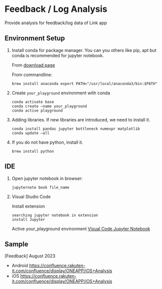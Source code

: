 # Feedback / Log Analysis
Provide analysis for feedback/log data of Link app

## Environment Setup
1. Install conda for package manager. You can you others like pip, apt but conda is recommended for jupyter notebook.

   From [download page](https://www.anaconda.com/download)
   
   From commandline:
   ```
   brew install anaconda export PATH="/usr/local/anaconda3/bin:$PATH"
   ```
3. Create `your_playground` environment with conda
   ```
   conda activate base
   conda create —name your_playground
   conda active playground
   ```
4. Adding libraries. If new libraries are introduced, we need to install it.
   ```
   conda install pandas jupyter bottleneck numexpr matplotlib
   conda update —all
   ```
5. If you do not have python, install it.
   ```
   brew install python
   ```

## IDE
1. Open jupyter notebook in browser:
   ```
   jupyternote book file_name
   ```
2. Visual Studio Code
   
   Install extension
   ```
   searching jupyter notebook in extension
   install Jupyter
   ```

   Active your_playground environment [Visual Code Jupyter Notebook](https://code.visualstudio.com/docs/datascience/jupyter-notebooks)
   

## Sample
[Feedback] August 2023 
* Android https://confluence.rakuten-it.com/confluence/display/ONEAPP/iOS+Analysis
* iOS https://confluence.rakuten-it.com/confluence/display/ONEAPP/iOS+Analysis
